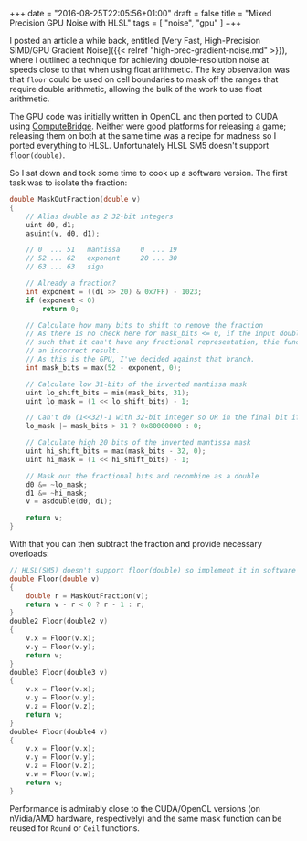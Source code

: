 +++
date = "2016-08-25T22:05:56+01:00"
draft = false
title = "Mixed Precision GPU Noise with HLSL"
tags = [ "noise", "gpu" ]
+++

I posted an article a while back, entitled [Very Fast, High-Precision SIMD/GPU Gradient Noise]({{< relref	"high-prec-gradient-noise.md" >}}), where I outlined a technique for achieving double-resolution noise at speeds close to that when using float arithmetic. The key observation was that `floor` could be used on cell boundaries to mask off the ranges that require double arithmetic, allowing the bulk of the work to use float arithmetic.

<!--more-->

The GPU code was initially written in OpenCL and then ported to CUDA using [ComputeBridge](https://github.com/Celtoys/ComputeBridge). Neither were good platforms for releasing a game; releasing them on both at the same time was a recipe for madness so I ported everything to HLSL. Unfortunately HLSL SM5 doesn't support `floor(double)`.

So I sat down and took some time to cook up a software version. The first task was to isolate the fraction:

~~~cpp
double MaskOutFraction(double v)
{
	// Alias double as 2 32-bit integers
	uint d0, d1;
	asuint(v, d0, d1);

	// 0  ... 51   mantissa		0  ... 19
	// 52 ... 62   exponent		20 ... 30
	// 63 ... 63   sign

	// Already a fraction?
	int exponent = ((d1 >> 20) & 0x7FF) - 1023;
	if (exponent < 0)
		return 0;

	// Calculate how many bits to shift to remove the fraction
	// As there is no check here for mask_bits <= 0, if the input double is large enough
	// such that it can't have any fractional representation, thie function will return
	// an incorrect result.
	// As this is the GPU, I've decided against that branch.
	int mask_bits = max(52 - exponent, 0);

	// Calculate low 31-bits of the inverted mantissa mask
	uint lo_shift_bits = min(mask_bits, 31);
	uint lo_mask = (1 << lo_shift_bits) - 1;

	// Can't do (1<<32)-1 with 32-bit integer so OR in the final bit if need be
	lo_mask |= mask_bits > 31 ? 0x80000000 : 0;

	// Calculate high 20 bits of the inverted mantissa mask
	uint hi_shift_bits = max(mask_bits - 32, 0);
	uint hi_mask = (1 << hi_shift_bits) - 1;

	// Mask out the fractional bits and recombine as a double
	d0 &= ~lo_mask;
	d1 &= ~hi_mask;
	v = asdouble(d0, d1);

	return v;
}
~~~

With that you can then subtract the fraction and provide necessary overloads:

~~~cpp
// HLSL(SM5) doesn't support floor(double) so implement it in software
double Floor(double v)
{
	double r = MaskOutFraction(v);
	return v - r < 0 ? r - 1 : r;
}
double2 Floor(double2 v)
{
	v.x = Floor(v.x);
	v.y = Floor(v.y);
	return v;
}
double3 Floor(double3 v)
{
	v.x = Floor(v.x);
	v.y = Floor(v.y);
	v.z = Floor(v.z);
	return v;
}
double4 Floor(double4 v)
{
	v.x = Floor(v.x);
	v.y = Floor(v.y);
	v.z = Floor(v.z);
	v.w = Floor(v.w);
	return v;
}
~~~

Performance is admirably close to the CUDA/OpenCL versions (on nVidia/AMD hardware, respectively) and the same mask function can be reused for `Round` or `Ceil` functions.